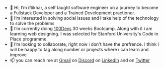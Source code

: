 - 👋 Hi, I’m iftikhar, a self taught software engineer on a journey to become a Fullstack Developer and a Trained Development practioner. 
- 👀 I’m interested in solving social issues and i take help of the technology to solve the problems
- 🌱 I’m currently doing [100Devs](https://t.co/N1svwMYkZF) 30 weeks Bootcamp. Along with it i am learning web designing. I was selected for Stanford University's Code in Place programme. 
- 💞️ I’m looking to collaborate, right now i don't have the prefrence. I think i will be happy to tag along number or projects where i can learn and improve
- 📫 you can reach me at [Gmail](iftikhar.sy@gmail.com) on [Discord](roshi#4568) on [LinkedIn](linkedin.com/in/iftikhar-s/) and on [Twitter](https://twitter.com/iftikhar_sy)

<!---
ifti891/ifti891 is a ✨ special ✨ repository because its `README.md` (this file) appears on your GitHub profile.
You can click the Preview link to take a look at your changes.
--->
